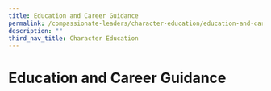 ```yaml
---
title: Education and Career Guidance
permalink: /compassionate-leaders/character-education/education-and-career-guidance/
description: ""
third_nav_title: Character Education
---
```

# Education and Career Guidance

